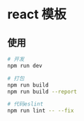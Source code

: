 # react 模板

## 使用
```bash
# 开发
npm run dev

# 打包
npm run build
npm run build --report

# 代码eslint
npm run lint -- --fix
```
